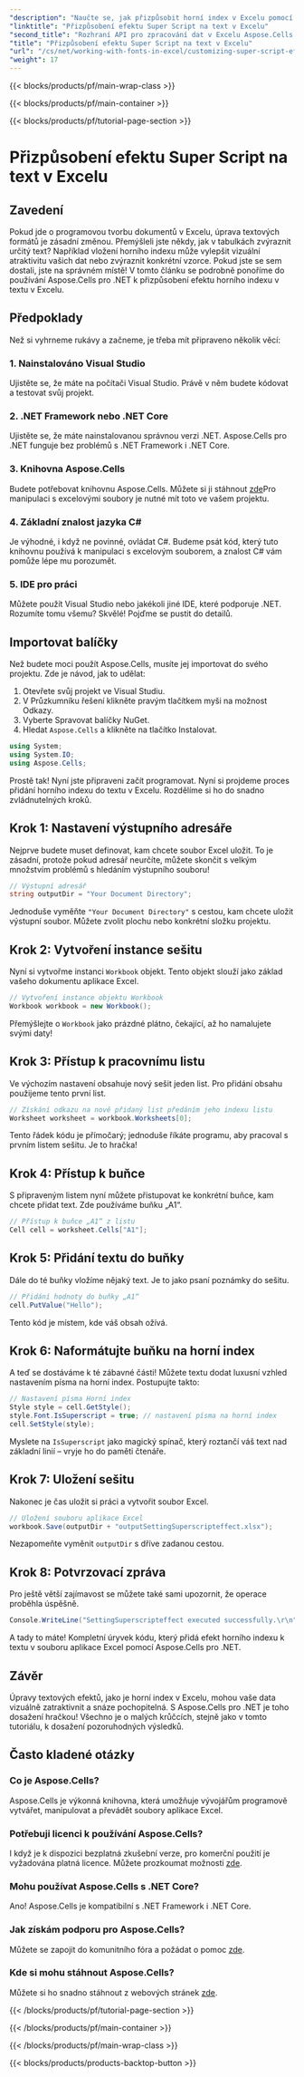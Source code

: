 ```yaml
---
"description": "Naučte se, jak přizpůsobit horní index v Excelu pomocí Aspose.Cells pro .NET. Vylepšete své tabulky pomocí snadných kroků."
"linktitle": "Přizpůsobení efektu Super Script na text v Excelu"
"second_title": "Rozhraní API pro zpracování dat v Excelu Aspose.Cells v .NET"
"title": "Přizpůsobení efektu Super Script na text v Excelu"
"url": "/cs/net/working-with-fonts-in-excel/customizing-super-script-effect/"
"weight": 17
---
```


{{< blocks/products/pf/main-wrap-class >}}

{{< blocks/products/pf/main-container >}}

{{< blocks/products/pf/tutorial-page-section >}}

# Přizpůsobení efektu Super Script na text v Excelu

## Zavedení
Pokud jde o programovou tvorbu dokumentů v Excelu, úprava textových formátů je zásadní změnou. Přemýšleli jste někdy, jak v tabulkách zvýraznit určitý text? Například vložení horního indexu může vylepšit vizuální atraktivitu vašich dat nebo zvýraznit konkrétní vzorce. Pokud jste se sem dostali, jste na správném místě! V tomto článku se podrobně ponoříme do používání Aspose.Cells pro .NET k přizpůsobení efektu horního indexu v textu v Excelu. 
## Předpoklady
Než si vyhrneme rukávy a začneme, je třeba mít připraveno několik věcí:
### 1. Nainstalováno Visual Studio
Ujistěte se, že máte na počítači Visual Studio. Právě v něm budete kódovat a testovat svůj projekt. 
### 2. .NET Framework nebo .NET Core
Ujistěte se, že máte nainstalovanou správnou verzi .NET. Aspose.Cells pro .NET funguje bez problémů s .NET Framework i .NET Core.
### 3. Knihovna Aspose.Cells
Budete potřebovat knihovnu Aspose.Cells. Můžete si ji stáhnout [zde](https://releases.aspose.com/cells/net/)Pro manipulaci s excelovými soubory je nutné mít toto ve vašem projektu.
### 4. Základní znalost jazyka C#
Je výhodné, i když ne povinné, ovládat C#. Budeme psát kód, který tuto knihovnu používá k manipulaci s excelovým souborem, a znalost C# vám pomůže lépe mu porozumět.
### 5. IDE pro práci
Můžete použít Visual Studio nebo jakékoli jiné IDE, které podporuje .NET. 
Rozumíte tomu všemu? Skvělé! Pojďme se pustit do detailů.
## Importovat balíčky
Než budete moci použít Aspose.Cells, musíte jej importovat do svého projektu. Zde je návod, jak to udělat:
1. Otevřete svůj projekt ve Visual Studiu.
2. V Průzkumníku řešení klikněte pravým tlačítkem myši na možnost Odkazy.
3. Vyberte Spravovat balíčky NuGet.
4. Hledat `Aspose.Cells` a klikněte na tlačítko Instalovat. 
```csharp
using System;
using System.IO;
using Aspose.Cells;
```
Prostě tak! Nyní jste připraveni začít programovat.
Nyní si projdeme proces přidání horního indexu do textu v Excelu. Rozdělíme si ho do snadno zvládnutelných kroků.
## Krok 1: Nastavení výstupního adresáře
Nejprve budete muset definovat, kam chcete soubor Excel uložit. To je zásadní, protože pokud adresář neurčíte, můžete skončit s velkým množstvím problémů s hledáním výstupního souboru!
```csharp
// Výstupní adresář
string outputDir = "Your Document Directory";
```
Jednoduše vyměňte `"Your Document Directory"` s cestou, kam chcete uložit výstupní soubor. Můžete zvolit plochu nebo konkrétní složku projektu.
## Krok 2: Vytvoření instance sešitu
Nyní si vytvořme instanci `Workbook` objekt. Tento objekt slouží jako základ vašeho dokumentu aplikace Excel.
```csharp
// Vytvoření instance objektu Workbook
Workbook workbook = new Workbook();
```
Přemýšlejte o `Workbook` jako prázdné plátno, čekající, až ho namalujete svými daty!
## Krok 3: Přístup k pracovnímu listu
Ve výchozím nastavení obsahuje nový sešit jeden list. Pro přidání obsahu použijeme tento první list.
```csharp
// Získání odkazu na nově přidaný list předáním jeho indexu listu
Worksheet worksheet = workbook.Worksheets[0];
```
Tento řádek kódu je přímočarý; jednoduše říkáte programu, aby pracoval s prvním listem sešitu. Je to hračka!
## Krok 4: Přístup k buňce
S připraveným listem nyní můžete přistupovat ke konkrétní buňce, kam chcete přidat text. Zde používáme buňku „A1“.
```csharp
// Přístup k buňce „A1“ z listu
Cell cell = worksheet.Cells["A1"];
```
## Krok 5: Přidání textu do buňky
Dále do té buňky vložíme nějaký text. Je to jako psaní poznámky do sešitu.
```csharp
// Přidání hodnoty do buňky „A1“
cell.PutValue("Hello");
```
Tento kód je místem, kde váš obsah ožívá. 
## Krok 6: Naformátujte buňku na horní index
A teď se dostáváme k té zábavné části! Můžete textu dodat luxusní vzhled nastavením písma na horní index. Postupujte takto:
```csharp
// Nastavení písma Horní index
Style style = cell.GetStyle();
style.Font.IsSuperscript = true; // nastavení písma na horní index
cell.SetStyle(style);
```
Myslete na `IsSuperscript` jako magický spínač, který roztančí váš text nad základní linií – vryje ho do paměti čtenáře.
## Krok 7: Uložení sešitu
Nakonec je čas uložit si práci a vytvořit soubor Excel. 
```csharp
// Uložení souboru aplikace Excel
workbook.Save(outputDir + "outputSettingSuperscripteffect.xlsx");
```
Nezapomeňte vyměnit `outputDir` s dříve zadanou cestou. 
## Krok 8: Potvrzovací zpráva
Pro ještě větší zajímavost se můžete také sami upozornit, že operace proběhla úspěšně.
```csharp
Console.WriteLine("SettingSuperscripteffect executed successfully.\r\n");
```
A tady to máte! Kompletní úryvek kódu, který přidá efekt horního indexu k textu v souboru aplikace Excel pomocí Aspose.Cells pro .NET.
## Závěr
Úpravy textových efektů, jako je horní index v Excelu, mohou vaše data vizuálně zatraktivnit a snáze pochopitelná. S Aspose.Cells pro .NET je toho dosažení hračkou! Všechno je o malých krůčcích, stejně jako v tomto tutoriálu, k dosažení pozoruhodných výsledků.
## Často kladené otázky
### Co je Aspose.Cells?
Aspose.Cells je výkonná knihovna, která umožňuje vývojářům programově vytvářet, manipulovat a převádět soubory aplikace Excel.
### Potřebuji licenci k používání Aspose.Cells?
I když je k dispozici bezplatná zkušební verze, pro komerční použití je vyžadována platná licence. Můžete prozkoumat možnosti [zde](https://purchase.aspose.com/buy).
### Mohu používat Aspose.Cells s .NET Core?
Ano! Aspose.Cells je kompatibilní s .NET Framework i .NET Core.
### Jak získám podporu pro Aspose.Cells?
Můžete se zapojit do komunitního fóra a požádat o pomoc [zde](https://forum.aspose.com/c/cells/9).
### Kde si mohu stáhnout Aspose.Cells?
Můžete si ho snadno stáhnout z webových stránek [zde](https://releases.aspose.com/cells/net/).


{{< /blocks/products/pf/tutorial-page-section >}}

{{< /blocks/products/pf/main-container >}}

{{< /blocks/products/pf/main-wrap-class >}}

{{< blocks/products/products-backtop-button >}}